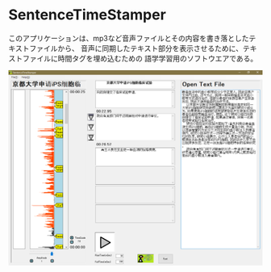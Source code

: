 # SentenceTimeStamper
このアプリケーションは、mp3など音声ファイルとその内容を書き落としたテキストファイルから、
音声に同期したテキスト部分を表示させるために、テキストファイルに時間タグを埋め込むための
語学学習用のソフトウエアである。

![動作例](動作例.png)

